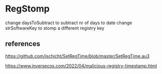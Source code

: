 # RegStomp
change daysToSubtract to subtract nr of days to date
change strSoftwareKey to stomp a different registry key

## references
https://github.com/jschicht/SetRegTime/blob/master/SetRegTime.au3

https://www.inversecos.com/2022/04/malicious-registry-timestamp.html
